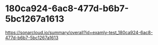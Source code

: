 # 180ca924-6ac8-477d-b6b7-5bc1267a1613
https://sonarcloud.io/summary/overall?id=examly-test_180ca924-6ac8-477d-b6b7-5bc1267a1613
